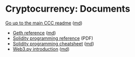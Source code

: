 Cryptocurrency: Documents
=========================


[Go up to the main CCC readme](../readme.html) ([md](../readme.md))

- [Geth reference](geth_reference.html) ([md](geth_reference.md))
- [Solidity programming reference](solidity_reference.pdf) (PDF)
- [Solidity programming cheatsheet](solidity_cheatsheet.html) ([md](solidity_cheatsheet.md))
- [Web3.py introduction](web3py.html) ([md](web3py.md))
